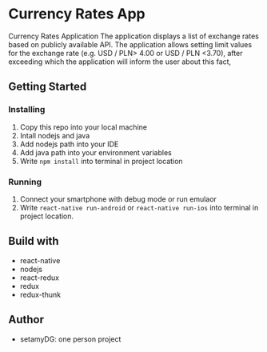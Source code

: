 # Currency Rates App
Currency Rates Application
The application displays a list of exchange rates based on publicly available API.
The application allows setting limit values ​​for the exchange rate (e.g. USD / PLN> 4.00 or USD / PLN <3.70), after exceeding which the application will inform the user about this fact,

## Getting Started

### Installing
1. Copy this repo into your local machine
2. Intall nodejs and java
3. Add nodejs path into your IDE
4. Add java path into your environment variables
4. Write `npm install` into terminal in project location

### Running
1. Connect your smartphone with debug mode or run emulaor
2. Write `react-native run-android` or `react-native run-ios` into terminal in project location.


## Build with
- react-native
- nodejs
- react-redux
- redux
- redux-thunk

## Author
 - setamyDG: one person project
